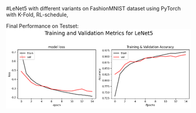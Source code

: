 #LeNet5 with different variants on FashionMNIST dataset using PyTorch
with K-Fold, RL-schedule,

Final Performance on Testset:
![plot](https://github.com/SabaGholizadehAnsari/LeNet5-variants/blob/main/Graph/LeNet5_metrics_v3_withkfold.png)

